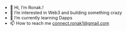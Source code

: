 - 👋 Hi, I’m Ronak.!
- 👀 I’m interested in Web3 and building something crazy
- 🌱 I’m currently learning Dapps 
- 📫 How to reach me connect.ronak1@gmail.com

<!---
ronakblog/ronakblog is a ✨ special ✨ repository because its `README.md` (this file) appears on your GitHub profile.
You can click the Preview link to take a look at your changes.
--->
